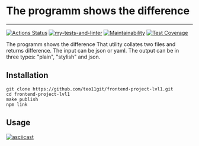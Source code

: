 # The programm shows the difference
---
[![Actions Status](https://github.com/teo11git/frontend-project-lvl2/workflows/hexlet-check/badge.svg)](https://github.com/teo11git/frontend-project-lvl2/actions)
[![my-tests-and-linter](https://github.com/teo11git/frontend-project-lvl2/workflows/my-tests/badge.svg)](https://github.com/teo11git/frontend-project-lvl2/actions)
[![Maintainability](https://api.codeclimate.com/v1/badges/722cb72d1b30eff7942a/maintainability)](https://codeclimate.com/github/teo11git/frontend-project-lvl2/maintainability)
[![Test Coverage](https://api.codeclimate.com/v1/badges/a99a88d28ad37a79dbf6/test_coverage)](https://codeclimate.com/github/teo11git/frontend-project-lvl2/test_coverage)

The programm shows the difference
That utility collates two files and returns difference. 
The input can be json or yaml.
The output can be in three types: "plain", "stylish" and json.
## Installation 
```
git clone https://github.com/teo11git/frontend-project-lvl1.git
cd frontend-project-lvl1
make publish
npm link
```
## Usage
[![asciicast](https://asciinema.org/a/392244.svg)](https://asciinema.org/a/392244)
